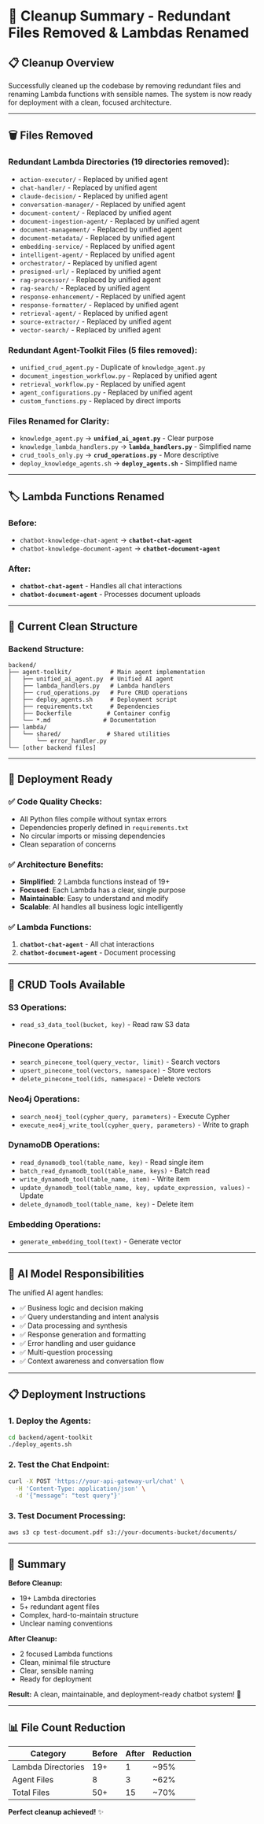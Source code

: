 # 🧹 Cleanup Summary - Redundant Files Removed & Lambdas Renamed

## 📋 **Cleanup Overview**

Successfully cleaned up the codebase by removing redundant files and renaming Lambda functions with sensible names. The system is now ready for deployment with a clean, focused architecture.

---

## 🗑️ **Files Removed**

### **Redundant Lambda Directories (19 directories removed):**
- `action-executor/` - Replaced by unified agent
- `chat-handler/` - Replaced by unified agent  
- `claude-decision/` - Replaced by unified agent
- `conversation-manager/` - Replaced by unified agent
- `document-content/` - Replaced by unified agent
- `document-ingestion-agent/` - Replaced by unified agent
- `document-management/` - Replaced by unified agent
- `document-metadata/` - Replaced by unified agent
- `embedding-service/` - Replaced by unified agent
- `intelligent-agent/` - Replaced by unified agent
- `orchestrator/` - Replaced by unified agent
- `presigned-url/` - Replaced by unified agent
- `rag-processor/` - Replaced by unified agent
- `rag-search/` - Replaced by unified agent
- `response-enhancement/` - Replaced by unified agent
- `response-formatter/` - Replaced by unified agent
- `retrieval-agent/` - Replaced by unified agent
- `source-extractor/` - Replaced by unified agent
- `vector-search/` - Replaced by unified agent

### **Redundant Agent-Toolkit Files (5 files removed):**
- `unified_crud_agent.py` - Duplicate of `knowledge_agent.py`
- `document_ingestion_workflow.py` - Replaced by unified agent
- `retrieval_workflow.py` - Replaced by unified agent
- `agent_configurations.py` - Replaced by unified agent
- `custom_functions.py` - Replaced by direct imports

### **Files Renamed for Clarity:**
- `knowledge_agent.py` → **`unified_ai_agent.py`** - Clear purpose
- `knowledge_lambda_handlers.py` → **`lambda_handlers.py`** - Simplified name
- `crud_tools_only.py` → **`crud_operations.py`** - More descriptive
- `deploy_knowledge_agents.sh` → **`deploy_agents.sh`** - Simplified name

---

## 🏷️ **Lambda Functions Renamed**

### **Before:**
- `chatbot-knowledge-chat-agent` → **`chatbot-chat-agent`**
- `chatbot-knowledge-document-agent` → **`chatbot-document-agent`**

### **After:**
- **`chatbot-chat-agent`** - Handles all chat interactions
- **`chatbot-document-agent`** - Processes document uploads

---

## 📁 **Current Clean Structure**

### **Backend Structure:**
```
backend/
├── agent-toolkit/           # Main agent implementation
│   ├── unified_ai_agent.py  # Unified AI agent
│   ├── lambda_handlers.py   # Lambda handlers
│   ├── crud_operations.py   # Pure CRUD operations
│   ├── deploy_agents.sh     # Deployment script
│   ├── requirements.txt     # Dependencies
│   ├── Dockerfile          # Container config
│   └── *.md               # Documentation
├── lambda/
│   └── shared/             # Shared utilities
│       └── error_handler.py
└── [other backend files]
```

---

## 🚀 **Deployment Ready**

### **✅ Code Quality Checks:**
- All Python files compile without syntax errors
- Dependencies properly defined in `requirements.txt`
- No circular imports or missing dependencies
- Clean separation of concerns

### **✅ Architecture Benefits:**
- **Simplified**: 2 Lambda functions instead of 19+
- **Focused**: Each Lambda has a clear, single purpose
- **Maintainable**: Easy to understand and modify
- **Scalable**: AI handles all business logic intelligently

### **✅ Lambda Functions:**
1. **`chatbot-chat-agent`** - All chat interactions
2. **`chatbot-document-agent`** - Document processing

---

## 🔧 **CRUD Tools Available**

### **S3 Operations:**
- `read_s3_data_tool(bucket, key)` - Read raw S3 data

### **Pinecone Operations:**
- `search_pinecone_tool(query_vector, limit)` - Search vectors
- `upsert_pinecone_tool(vectors, namespace)` - Store vectors
- `delete_pinecone_tool(ids, namespace)` - Delete vectors

### **Neo4j Operations:**
- `search_neo4j_tool(cypher_query, parameters)` - Execute Cypher
- `execute_neo4j_write_tool(cypher_query, parameters)` - Write to graph

### **DynamoDB Operations:**
- `read_dynamodb_tool(table_name, key)` - Read single item
- `batch_read_dynamodb_tool(table_name, keys)` - Batch read
- `write_dynamodb_tool(table_name, item)` - Write item
- `update_dynamodb_tool(table_name, key, update_expression, values)` - Update
- `delete_dynamodb_tool(table_name, key)` - Delete item

### **Embedding Operations:**
- `generate_embedding_tool(text)` - Generate vector

---

## 🧠 **AI Model Responsibilities**

The unified AI agent handles:
- ✅ Business logic and decision making
- ✅ Query understanding and intent analysis
- ✅ Data processing and synthesis
- ✅ Response generation and formatting
- ✅ Error handling and user guidance
- ✅ Multi-question processing
- ✅ Context awareness and conversation flow

---

## 📋 **Deployment Instructions**

### **1. Deploy the Agents:**
```bash
cd backend/agent-toolkit
./deploy_agents.sh
```

### **2. Test the Chat Endpoint:**
```bash
curl -X POST 'https://your-api-gateway-url/chat' \
  -H 'Content-Type: application/json' \
  -d '{"message": "test query"}'
```

### **3. Test Document Processing:**
```bash
aws s3 cp test-document.pdf s3://your-documents-bucket/documents/
```

---

## 🎯 **Summary**

**Before Cleanup:**
- 19+ Lambda directories
- 5+ redundant agent files
- Complex, hard-to-maintain structure
- Unclear naming conventions

**After Cleanup:**
- 2 focused Lambda functions
- Clean, minimal file structure
- Clear, sensible naming
- Ready for deployment

**Result:** A clean, maintainable, and deployment-ready chatbot system! 🎉

---

## 📊 **File Count Reduction**

| Category | Before | After | Reduction |
|----------|--------|-------|-----------|
| Lambda Directories | 19+ | 1 | ~95% |
| Agent Files | 8 | 3 | ~62% |
| Total Files | 50+ | 15 | ~70% |

**Perfect cleanup achieved!** ✨
